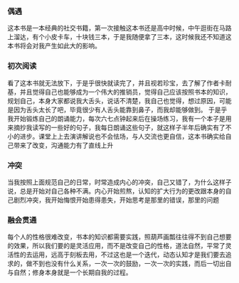 ### 偶遇
这本书是一本经典的社交书籍，第一次接触这本书还是高中时候，中午逛街在马路上溜达，有个小皮卡车，十块钱三本，于是我随便拿了三本，这时候我还不知道这本书将会对我产生如此大的影响。
### 初次阅读
看了这本书就无法放下，于是乎很快就读完了，并且视若珍宝，去了解了作者卡耐基，并且觉得自己也能够成为一个伟大的推销员，觉得自己应该按照书本的知识，规划自己，本身大家都说我大舌头，说话不清楚，我自己也觉得，想过原因，可能是因为舌头太长了吧，毕竟很少有人舌头能靠到鼻子，而我却能够做到。
于是乎我开始锻炼自己的朗诵能力，每次六七点钟起来后在操场练习，我有一个本子是用来摘抄我读写的一些好的句子，我每日朗诵这些句子，就这样子半年后确实有了不小的进步。课堂上上去演讲解说也不会怯场，与人交流也更自信，这本书确实给自己带来了改变，沟通能力有了直线上升
### 冲突
当我按照上面规范自己的日常，时常造成内心的冲突，自己又错了，为什么这样子说，总是开始对自己各种不满。内心开始煎熬，认知的扩大行为的更改跟本身的自己剧烈冲突，我开始悔恨开始患得患失，开始思考是那里的错误，那里的问题
### 融会贯通
每个人的性格很难改变，书本的知识都需要实践，照葫芦画瓢往往得不到自己想要的效果，所以我们要的是灵活应用，而不是改变自己的性格，道法自然，平常了灵活性的去运用，远高于刻板去用，不过这也是一个迭代，动态认知才是我们要去追求的，做不到也没有什么关系，一次一次的鼓励，一次一次的实践，而后一切出自与自然；修身本身就是一个长期自我的过程。